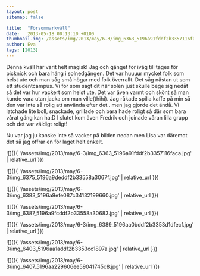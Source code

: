 ```yaml
---
layout: post
sitemap: false

title:  "Försommarkväll"
date:   2013-05-18 00:13:10 +0100
thumbnail-img: /assets/img/2013/may/6-3/img_6363_5196a91fddf2b3357116faca.jpg
author: Eva
tags: [2013]
---
```


Denna kväll har varit helt magisk! Jag och gänget for iväg till tages för picknick och bara häng i solnedgången. Det var huuuur mycket folk som helst ute och man såg små högar med folk överrallt. Det såg nästan ut som ett studentcampus. Vi for som sagt dit när solen just skulle bege sig nedåt så det var hur vackert som helst ute. Det var även varmt och skönt så man kunde vara utan jacka om man ville(thihi). Jag råkade spilla kaffe på min så den var inte så rolig att använda efter det.. men jag gjorde det ändå. Vi latchade lite boll, snackade, grillade och bara hade roligt så där som bara vårat gäng kan ha:D I slutet kom även Fredrik och joinade våran lilla grupp och det var väldigt roligt!













Nu var jag ju kanske inte så vacker på bilden nedan men Lisa var däremot det så jag offrar en för laget helt enkelt.

![]({{ '/assets/img/2013/may/6-3/img_6363_5196a91fddf2b3357116faca.jpg'  | relative_url }})

![]({{ '/assets/img/2013/may/6-3/img_6375_5196a9deddf2b33558a3067f.jpg'  | relative_url }})

![]({{ '/assets/img/2013/may/6-3/img_6383_5196a9efe087c34132199660.jpg'  | relative_url }})

![]({{ '/assets/img/2013/may/6-3/img_6387_5196a9fcddf2b33558a30683.jpg'  | relative_url }})

![]({{ '/assets/img/2013/may/6-3/img_6389_5196aa0bddf2b3353d1dfecf.jpg'  | relative_url }})

![]({{ '/assets/img/2013/may/6-3/img_6403_5196aa1addf2b3353cc1897a.jpg'  | relative_url }})

![]({{ '/assets/img/2013/may/6-3/img_6407_5196aa229606ee59041745c8.jpg'  | relative_url }})

